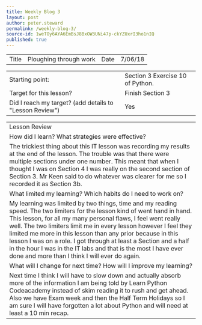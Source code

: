 ```yaml
---
title: Weekly Blog 3
layout: post
author: peter.steward
permalink: /weekly-blog-3/
source-id: 1weTOy6AYA6EmBsJ8BxOW3UNi47p-ckYZUxrI3ho1nIQ
published: true
---
```

<table>
  <tr>
    <td>Title</td>
    <td>Ploughing through work</td>
    <td>Date</td>
    <td>7/06/18</td>
  </tr>
</table>


<table>
  <tr>
    <td>Starting point:</td>
    <td>Section 3 Exercise 10 of Python.</td>
  </tr>
  <tr>
    <td>Target for this lesson?</td>
    <td>Finish Section 3</td>
  </tr>
  <tr>
    <td>Did I reach my target? 
(add details to "Lesson Review")</td>
    <td> Yes</td>
  </tr>
</table>


<table>
  <tr>
    <td>Lesson Review</td>
  </tr>
  <tr>
    <td>How did I learn? What strategies were effective? </td>
  </tr>
  <tr>
    <td>The trickiest thing about this IT lesson was recording my results at the end of the lesson. The trouble was that there were multiple sections under one number. This meant that when I thought I was on Section 4 I was really on the second section of Section 3. Mr Keen said to do whatever was clearer for me so I recorded it as Section 3b. </td>
  </tr>
  <tr>
    <td>What limited my learning? Which habits do I need to work on? </td>
  </tr>
  <tr>
    <td>My learning was limited by two things, time and my reading speed. The two limiters for the lesson kind of went hand in hand. This lesson, for all my many personal flaws, I feel went really well. The two limiters limit me in every lesson however I feel they limited me more in this lesson than any prior because in this lesson I was on a role. I got through at least a Section and a half in the hour I was in the IT labs and that is the most I have ever done and more than I think I will ever do again.</td>
  </tr>
  <tr>
    <td>What will I change for next time? How will I improve my learning?</td>
  </tr>
  <tr>
    <td>Next time I think I will have to slow down and actually absorb more of the information I am being told by Learn Python Codeacademy instead of skim reading it to rush and get ahead. Also we have Exam week and then the Half Term Holidays so I am sure I will have forgotten a lot about Python and will need at least a 10 min recap.</td>
  </tr>
</table>


